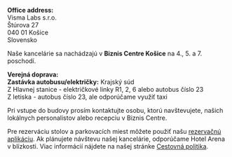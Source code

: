 **Office address:**  
Visma Labs s.r.o.  
Štúrova 27  
040 01 Košice  
Slovensko

Naše kancelárie sa nachádzajú v **Biznis Centre Košice** na 4., 5. a 7. poschodí.

**Verejná doprava:**  
**Zastávka autobusu/električky:** Krajský súd  
Z Hlavnej stanice - električkové linky R1, 2, 6 alebo autobus číslo 23  
Z letiska - autobus číslo 23, ale odporúčame využiť taxi

Pri vstupe do budovy prosím kontaktujte osobu, ktorú navštevujete, našich lokálnych personalistov alebo recepciu v Biznis Centre.

Pre rezerváciu stolov a parkovacích miest môžete použiť našu [rezervačnú aplikáciu](https://booking.visma-apps.sk/). Ak plánujete návštevu našej kancelárie, odporúčame Hotel Arena v blízkosti. Viac informácií nájdete na našej stránke [Cestovná politika](chrome-extension://pcmpcfapbekmbjjkdalcgopdkipoggdi/pages/1h43hlt5l5metqsbqt/TravelPolicy/1hj4h802ek56uptvkl).